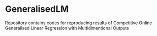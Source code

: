 # GeneralisedLM
Repository contains codes for reproducing results of Competitive Online Generalised Linear Regression with Multidimentional Outputs
